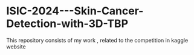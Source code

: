 # ISIC-2024---Skin-Cancer-Detection-with-3D-TBP
This repository consists of my work , related to the competition in kaggle website
